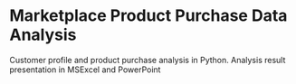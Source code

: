 # Marketplace Product Purchase Data Analysis
Customer profile and product purchase analysis in Python. Analysis result presentation in MSExcel and PowerPoint 
